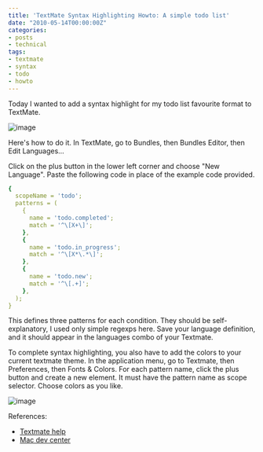 ```yaml
---
title: 'TextMate Syntax Highlighting Howto: A simple todo list'
date: "2010-05-14T00:00:00Z"
categories:
- posts
- technical
tags:
- textmate
- syntax
- todo
- howto
---
```



Today I wanted to add a syntax highlight for my todo list favourite format to TextMate.

![image](http://3.bp.blogspot.com/_XPYUQVFU0pU/S-1AWa--6HI/AAAAAAAAEpg/2l_vtTV49Q4/s320/Schermata+2010-05-14+a+14.20.55.png)

Here's how to do it. In TextMate, go to Bundles, then Bundles Editor, then Edit Languages...

Click on the plus button in the lower left corner and choose "New Language". Paste the following code in place of the example code provided.

```yml
{ 
  scopeName = 'todo';
  patterns = (
    {
      name = 'todo.completed';
      match = '^\[X+\]';
    },
    { 
      name = 'todo.in_progress';
      match = '^\[X*\.*\]';
    },
    {
      name = 'todo.new';
      match = '^\[.+]';
    },
  );
}
```

This defines three patterns for each condition. They should be self-explanatory, I used only simple regexps here. Save your language definition, and it should appear in the languages combo of your Textmate.

To complete syntax highlighting, you also have to add the colors to your current textmate theme. In the application menu, go to Textmate, then Preferences, then Fonts &amp; Colors. For each pattern name, click the plus button and create a new element. It must have the pattern name as scope selector. Choose colors as you like.

![image](http://2.bp.blogspot.com/_XPYUQVFU0pU/S-1CFirQNjI/AAAAAAAAEpw/RjteBwVjrgo/s320/Schermata+2010-05-14+a+14.28.17.png)

References:

- [Textmate help](http://manual.macromates.com/en/language_grammars#example_grammar)
- [Mac dev center](http://macdevcenter.com/pub/a/mac/2007/04/11/customizing-textmate.html)
